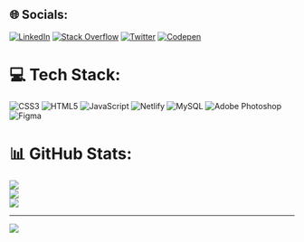 
## 🌐 Socials:
[![LinkedIn](https://img.shields.io/badge/LinkedIn-%230077B5.svg?logo=linkedin&logoColor=white)](https://linkedin.com/in/https://www.linkedin.com/in/mi%C5%82osz-ku%C5%82ak-047948223/) [![Stack Overflow](https://img.shields.io/badge/-Stackoverflow-FE7A16?logo=stack-overflow&logoColor=white)](https://stackoverflow.com/users/21484741) [![Twitter](https://img.shields.io/badge/Twitter-%231DA1F2.svg?logo=Twitter&logoColor=white)](https://twitter.com/https://twitter.com/MiloszKulak) [![Codepen](https://img.shields.io/badge/Codepen-000000?style=for-the-badge&logo=codepen&logoColor=white)](https://codepen.io/https://codepen.io/nisser111) 

# 💻 Tech Stack:
![CSS3](https://img.shields.io/badge/css3-%231572B6.svg?style=for-the-badge&logo=css3&logoColor=white) ![HTML5](https://img.shields.io/badge/html5-%23E34F26.svg?style=for-the-badge&logo=html5&logoColor=white) ![JavaScript](https://img.shields.io/badge/javascript-%23323330.svg?style=for-the-badge&logo=javascript&logoColor=%23F7DF1E) ![Netlify](https://img.shields.io/badge/netlify-%23000000.svg?style=for-the-badge&logo=netlify&logoColor=#00C7B7) ![MySQL](https://img.shields.io/badge/mysql-%2300f.svg?style=for-the-badge&logo=mysql&logoColor=white) ![Adobe Photoshop](https://img.shields.io/badge/adobephotoshop-%2331A8FF.svg?style=for-the-badge&logo=adobephotoshop&logoColor=white) 	![Figma](https://img.shields.io/badge/figma-%23F24E1E.svg?style=for-the-badge&logo=figma&logoColor=white)
# 📊 GitHub Stats:
![](https://github-readme-stats.vercel.app/api?username=Nisser111&theme=dark&hide_border=false&include_all_commits=false&count_private=true)<br/>
![](https://github-readme-streak-stats.herokuapp.com/?user=Nisser111&theme=dark&hide_border=false)<br/>
![](https://github-readme-stats.vercel.app/api/top-langs/?username=Nisser111&theme=dark&hide_border=false&include_all_commits=false&count_private=true&layout=compact)

---
[![](https://visitcount.itsvg.in/api?id=Nisser111&icon=1&color=1)](https://visitcount.itsvg.in)

<!-- Proudly created with GPRM ( https://gprm.itsvg.in ) -->

